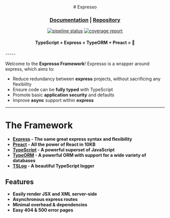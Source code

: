 <center>
# Expresso

### [Documentation](https://expresso.evan.guru/) | [Repository](https://gitlab.com/Evan_Darwin/expresso)

[![pipeline status](https://gitlab.com/Evan_Darwin/expresso/badges/master/pipeline.svg)](https://gitlab.com/Evan_Darwin/expresso/-/commits/master) [![coverage report](https://gitlab.com/Evan_Darwin/expresso/badges/master/coverage.svg)](https://gitlab.com/Evan_Darwin/expresso/-/commits/master)

#### TypeScript + Express + TypeORM + Preact = 💖
</center>
-----

Welcome to the **Expresso Framework**! Expresso is a wrapper around express, which aims to:
 * Reduce redundancy between **express** projects, without sacrificing any flexibility
 * Ensure code can be **fully typed** with TypeScript
 * Promote basic **application security** and defaults
 * Improve **async** support within **express**

-----

# The Framework
  * **[Express](https://expressjs.com/) - The same great express syntax and flexibility**
  * **[Preact](https://preactjs.com/) - All the power of React in 10KB**
  * **[TypeScript](https://www.typescriptlang.org/) - A powerful superset of JavaScript**
  * **[TypeORM](https://typeorm.io/) - A powerful ORM with support for a wide variety of databases**
  * **[TSLog](https://tslog.js.org/#/) - A beautiful TypeScript logger**

## Features
  * **Easily render JSX and XML server-side**
  * **Asynchronous express routes**
  * **Minimal overhead & dependencies**
  * **Easy 404 & 500 error pages**

